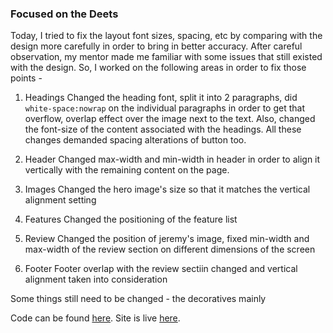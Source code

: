 ### Focused on the Deets

Today, I tried to fix the layout font sizes, spacing, etc by comparing with the design more carefully in order to bring in better accuracy. After careful observation, my mentor made me familiar with some issues that still existed with the design. So, I worked on the following areas in order to fix those points -

1. Headings 
Changed the heading font, split it into 2 paragraphs, did `white-space:nowrap` on the individual paragraphs in order to get that overflow, overlap effect over the image next to the text. Also, changed the font-size of the content associated with the headings. All these changes demanded spacing alterations of button too.

2. Header
Changed max-width and min-width in header in order to align it vertically with the remaining content on the page.

3. Images
Changed the hero image's size so that it matches the vertical alignment setting

4. Features
Changed the positioning of the feature list

5. Review 
Changed the position of jeremy's image, fixed min-width and max-width of the review section on different dimensions of the screen

6. Footer
Footer overlap with the review sectiin changed and vertical alignment taken into consideration

Some things still need to be changed - the decoratives mainly

Code can be found [here](https://github.com/jazzcodes/suite-landing-page-T4-FEM).
Site is live [here](https://master--lively-sfogliatella-2eeb29.netlify.app/).
